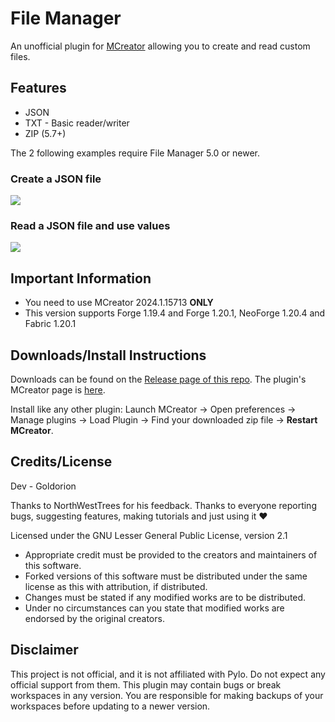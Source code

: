 # File Manager
An unofficial plugin for [MCreator](https://mcreator.net/) allowing you to create and read custom files.

## Features
* JSON
* TXT - Basic reader/writer
* ZIP (5.7+)

The 2 following examples require File Manager 5.0 or newer.
### Create a JSON file
![](https://i.imgur.com/7yjhy7f.png)

### Read a JSON file and use values
![](https://i.imgur.com/sqO3Y56.png)

## Important Information
* You need to use MCreator 2024.1.15713 **ONLY**
* This version supports Forge 1.19.4 and Forge 1.20.1, NeoForge 1.20.4 and Fabric 1.20.1

## Downloads/Install Instructions
Downloads can be found on the [Release page of this repo](https://github.com/Goldorion/File-Manager-MCreator/releases).
The plugin's MCreator page is [here](https://mcreator.net/plugin/64638/file-creator).

Install like any other plugin: Launch MCreator -> Open preferences -> Manage plugins -> Load Plugin -> Find your downloaded zip file -> **Restart MCreator**.

## Credits/License
Dev - Goldorion

Thanks to NorthWestTrees for his feedback.
Thanks to everyone reporting bugs, suggesting features, making tutorials and just using it ❤️

Licensed under the GNU Lesser General Public License, version 2.1  
* Appropriate credit must be provided to the creators and maintainers of this software.
* Forked versions of this software must be distributed under the same license as this with attribution, if distributed.
* Changes must be stated if any modified works are to be distributed.
* Under no circumstances can you state that modified works are endorsed by the original creators.

## Disclaimer
This project is not official, and it is not affiliated with Pylo. Do not expect any official support from them.
This plugin may contain bugs or break workspaces in any version. You are responsible for making backups of your workspaces before updating to a newer version.